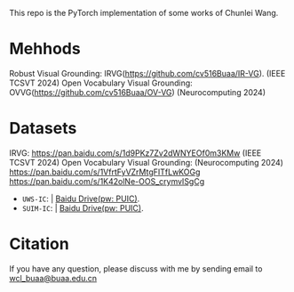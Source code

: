 This repo is the PyTorch implementation of some works of Chunlei Wang.
# Mehhods
Robust Visual Grounding: IRVG(https://github.com/cv516Buaa/IR-VG). (IEEE TCSVT 2024)
Open Vocabulary Visual Grounding: OVVG(https://github.com/cv516Buaa/OV-VG) (Neurocomputing 2024)

# Datasets
IRVG: https://pan.baidu.com/s/1d9PKz7Zv2dWNYEOf0m3KMw (IEEE TCSVT 2024)
Open Vocabulary Visual Grounding:  (Neurocomputing 2024)
https://pan.baidu.com/s/1VfrtFyVZrMtgFITfLwKOGg
https://pan.baidu.com/s/1K42olNe-OOS_crymvISgCg

* `UWS-IC`:  | [Baidu Drive(pw: PUIC)](https://pan.baidu.com/s/14XYP0TiIefezCfn6XXZdyQ).
* `SUIM-IC`:  | [Baidu Drive(pw: PUIC)](https://pan.baidu.com/s/1VOlKi8WOYNet7gdCmat6_w).

# Citation
If you have any question, please discuss with me by sending email to wcl_buaa@buaa.edu.cn
